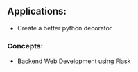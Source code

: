 ## Applications:
- Create a better python decorator


### Concepts:
- Backend Web Development using Flask